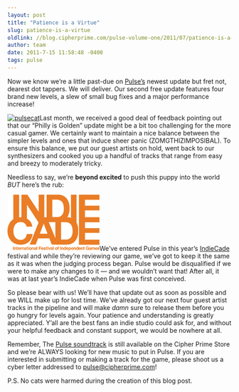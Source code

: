 ```yaml
---
layout: post
title: "Patience is a Virtue"
slug: patience-is-a-virtue
oldlink: //blog.cipherprime.com/pulse-volume-one/2011/07/patience-is-a-virtue
author: team
date: 2011-7-15 11:58:48 -0400
tags: pulse
---
```


Now we know we’re a little past-due on [Pulse’s](http://www.cipherprime.com/games/pulse/) newest update but fret not, dearest dot tappers. We will deliver. Our second free update features four brand new levels, a slew of small bug fixes and a major performance increase!

[![](/img/blog/pulsecat.jpg "pulsecat")](/img/blog/pulsecat.jpg)Last month, we received a good deal of feedback pointing out that our “Philly is Golden” update might be a bit too challenging for the more casual gamer. We certainly want to maintain a nice balance between the simpler levels and ones that induce sheer panic (ZOMGTHIZIMPOSIBAL). To ensure this balance, we put our guest artists on hold, went back to our synthesizers and cooked you up a handful of tracks that range from easy and breezy to moderately tricky.

Needless to say, we’re **beyond excited** to push this puppy into the world _BUT_ here’s the rub:

[![](/img/blog/logo_menu_indiecade.png "IndieCade logo")](http://www.indiecade.com)We’ve entered Pulse in this year’s [IndieCade](http://www.indiecade.com) festival and while they’re reviewing our game, we’ve got to keep it the same as it was when the judging process began. Pulse would be disqualified if we were to make any changes to it — and we wouldn’t want that! After all, it was at last year’s IndieCade when Pulse was first conceived.

So please bear with us! We’ll have that update out as soon as possible and we WILL make up for lost time. We’ve already got our next four guest artist tracks in the pipeline and will make _damn_ sure to release them before you go hungry for levels again. Your patience and understanding is greatly appreciated. Y’all are the best fans an indie studio could ask for, and without your helpful feedback and constant support, we would be nowhere at all.

Remember, The [Pulse soundtrack](http://store.cipherprime.com/music/pulseOST) is still available on the Cipher Prime Store and we’re ALWAYS looking for new music to put in Pulse. If you are interested in submitting or making a track for the game, please shoot us a cyber letter addressed to pulse@cipherprime.com!

P.S. No cats were harmed during the creation of this blog post.

